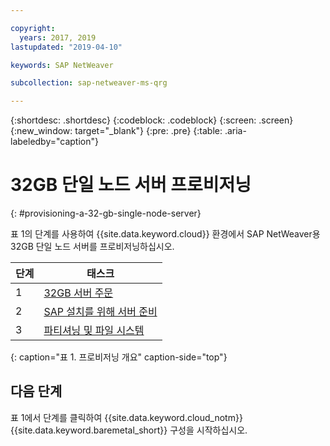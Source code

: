 ```yaml
---

copyright:
  years: 2017, 2019
lastupdated: "2019-04-10"

keywords: SAP NetWeaver

subcollection: sap-netweaver-ms-qrg

---
```


{:shortdesc: .shortdesc}
{:codeblock: .codeblock}
{:screen: .screen}
{:new_window: target="_blank"}
{:pre: .pre}
{:table: .aria-labeledby="caption"}

# 32GB 단일 노드 서버 프로비저닝
{: #provisioning-a-32-gb-single-node-server}

표 1의 단계를 사용하여 {{site.data.keyword.cloud}} 환경에서 SAP NetWeaver용 32GB 단일 노드 서버를 프로비저닝하십시오.

|단계 |태스크 |
| --- | --- |
|1 |[32GB 서버 주문](/docs/infrastructure/sap-netweaver-ms-qrg?topic=sap-netweaver-ms-qrg-install_32GB) |
|2 |[SAP 설치를 위해 서버 준비](/docs/infrastructure/sap-netweaver-ms-qrg?topic=sap-netweaver-ms-qrg-2-preparing-your-server-for-your-sap-installation-32-gb) |
|3 |[파티셔닝 및 파일 시스템](/docs/infrastructure/sap-netweaver-ms-qrg?topic=sap-netweaver-ms-qrg-partition_32GB) |
{: caption="표 1. 프로비저닝 개요" caption-side="top"}

## 다음 단계

표 1에서 단계를 클릭하여 {{site.data.keyword.cloud_notm}} {{site.data.keyword.baremetal_short}} 구성을 시작하십시오.
